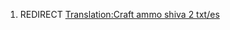 1.  REDIRECT [Translation:Craft ammo shiva 2
    txt/es](Translation:Craft_ammo_shiva_2_txt/es "wikilink")